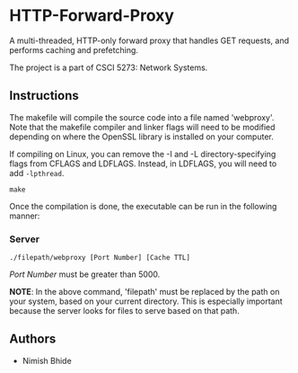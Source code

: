# HTTP-Forward-Proxy
A multi-threaded, HTTP-only forward proxy that handles GET requests, and performs caching and prefetching.  

The project is a part of CSCI 5273: Network Systems.

## Instructions
The makefile will compile the source code into a file named 'webproxy'. Note that the makefile compiler and linker flags will need to be modified depending on where the OpenSSL library is installed on your computer.  

If compiling on Linux, you can remove the -I and -L directory-specifying flags from CFLAGS and LDFLAGS. Instead, in LDFLAGS, you will need to add `-lpthread`.
```
make
```

Once the compilation is done, the executable can be run in the following manner:

### Server
```
./filepath/webproxy [Port Number] [Cache TTL]
```
*Port Number* must be greater than 5000.

**NOTE**: In the above command, 'filepath' must be replaced by the path on your system, based on your current directory. This is especially important because the server looks for files to serve based on that path.

## Authors
* Nimish Bhide
